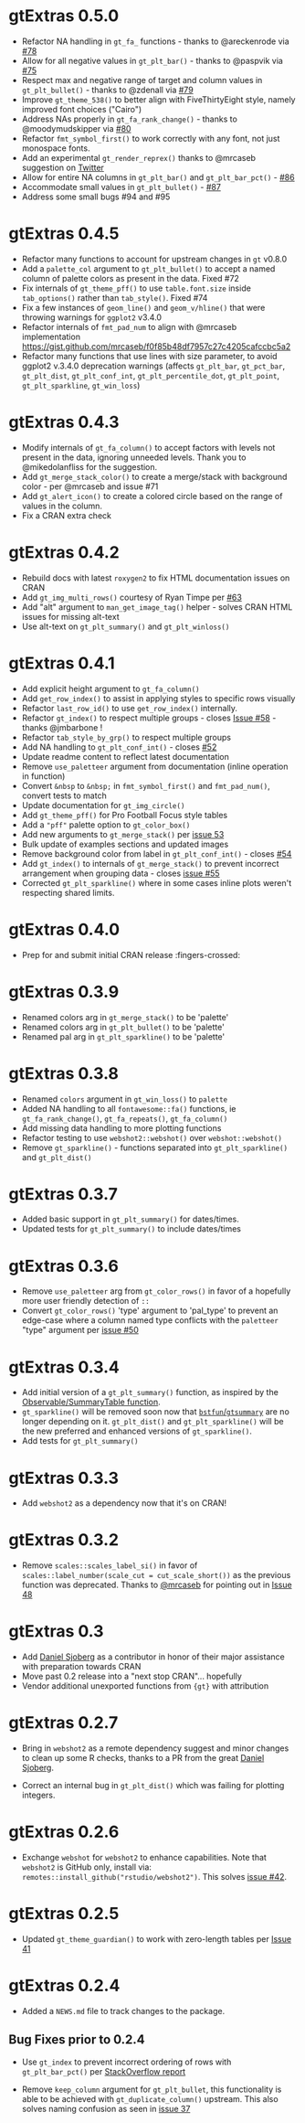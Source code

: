 # gtExtras 0.5.0

- Refactor NA handling in `gt_fa_` functions - thanks to @areckenrode via [#78](https://github.com/jthomasmock/gtExtras/issues/78)
- Allow for all negative values in `gt_plt_bar()` - thanks to @paspvik via [#75](https://github.com/jthomasmock/gtExtras/pull/75)
- Respect max and negative range of target and column values in `gt_plt_bullet()` - thanks to @zdenall via [#79](https://github.com/jthomasmock/gtExtras/issues/79)
- Improve `gt_theme_538()` to better align with FiveThirtyEight style, namely improved font choices ("Cairo")
- Address NAs properly in `gt_fa_rank_change()` - thanks to @moodymudskipper via [#80](https://github.com/jthomasmock/gtExtras/issues/80)
- Refactor `fmt_symbol_first()` to work correctly with any font, not just monospace fonts.
- Add an experimental `gt_render_reprex()` thanks to @mrcaseb suggestion on [Twitter](https://twitter.com/mrcaseb/status/1628122417523527697?s=20)
- Allow for entire NA columns in `gt_plt_bar()` and `gt_plt_bar_pct()` - [#86](https://github.com/jthomasmock/gtExtras/issues/86)
- Accommodate small values in `gt_plt_bullet()` - [#87](https://github.com/jthomasmock/gtExtras/issues/87)
- Address some small bugs #94 and #95

# gtExtras 0.4.5
- Refactor many functions to account for upstream changes in `gt` v0.8.0
- Add a `palette_col` argument to `gt_plt_bullet()` to accept a named column of palette colors as present in the data. Fixed #72
- Fix internals of `gt_theme_pff()` to use `table.font.size` inside `tab_options()` rather than `tab_style()`. Fixed #74
- Fix a few instances of `geom_line()` and `geom_v/hline()` that were throwing warnings for `ggplot2` v3.4.0
- Refactor internals of `fmt_pad_num` to align with @mrcaseb implementation https://gist.github.com/mrcaseb/f0f85b48df7957c27c4205cafccbc5a2
- Refactor many functions that use lines with size parameter, to avoid ggplot2 v.3.4.0 deprecation warnings (affects `gt_plt_bar`, `gt_pct_bar`, `gt_plt_dist`, `gt_plt_conf_int`, `gt_plt_percentile_dot`, `gt_plt_point`, `gt_plt_sparkline`, `gt_win_loss`)

# gtExtras 0.4.3
- Modify internals of `gt_fa_column()` to accept factors with levels not present in the data, ignoring unneeded levels. Thank you to @mikedolanfliss for the suggestion.
- Add `gt_merge_stack_color()` to create a merge/stack with background color - per @mrcaseb and issue #71 
- Add `gt_alert_icon()` to create a colored circle based on the range of values in the column.
- Fix a CRAN extra check

# gtExtras 0.4.2

- Rebuild docs with latest `roxygen2` to fix HTML documentation issues on CRAN
- Add `gt_img_multi_rows()` courtesy of Ryan Timpe per [#63](https://github.com/jthomasmock/gtExtras/pull/63)
- Add "alt" argument to `man_get_image_tag()` helper - solves CRAN HTML issues for missing alt-text
- Use alt-text on `gt_plt_summary()` and `gt_plt_winloss()`

# gtExtras 0.4.1

- Add explicit height argument to `gt_fa_column()`
- Add `get_row_index()` to assist in applying styles to specific rows visually
- Refactor `last_row_id()` to use `get_row_index()` internally.
- Refactor `gt_index()` to respect multiple groups - closes [Issue #58](https://github.com/jthomasmock/gtExtras/issues/58) - thanks @jmbarbone !
- Refactor `tab_style_by_grp()` to respect multiple groups
- Add NA handling to `gt_plt_conf_int()` - closes [#52](https://github.com/jthomasmock/gtExtras/issues/52)
- Update readme content to reflect latest documentation
- Remove `use_paletteer` argument from documentation (inline operation in function)
- Convert `&nbsp` to `&nbsp;` in `fmt_symbol_first()` and `fmt_pad_num()`, convert tests to match
- Update documentation for `gt_img_circle()`
- Add `gt_theme_pff()` for Pro Football Focus style tables
- Add a `"pff"` palette option to `gt_color_box()`
- Add new arguments to `gt_merge_stack()`  per [issue 53](https://github.com/jthomasmock/gtExtras/issues/53)
- Bulk update of examples sections and updated images
- Remove background color from label in `gt_plt_conf_int()` - closes [#54](https://github.com/jthomasmock/gtExtras/issues/54)
- Add `gt_index()` to internals of `gt_merge_stack()` to prevent incorrect arrangement when grouping data - closes [issue #55](https://github.com/jthomasmock/gtExtras/issues/55)
- Corrected `gt_plt_sparkline()` where in some cases inline plots weren't respecting shared limits.

# gtExtras 0.4.0

- Prep for and submit initial CRAN release :fingers-crossed:

# gtExtras 0.3.9
- Renamed colors arg in `gt_merge_stack()` to be 'palette'
- Renamed colors arg in `gt_plt_bullet()` to be 'palette'
- Renamed pal arg in `gt_plt_sparkline()` to be 'palette'

# gtExtras 0.3.8
- Renamed `colors` argument in `gt_win_loss()` to `palette`
- Added NA handling to all `fontawesome::fa()` functions, ie `gt_fa_rank_change()`, `gt_fa_repeats()`, `gt_fa_column()`
- Add missing data handling to more plotting functions
- Refactor testing to use `webshot2::webshot()` over `webshot::webshot()`
- Remove `gt_sparkline()` - functions separated into `gt_plt_sparkline()` and `gt_plt_dist()`

# gtExtras 0.3.7
- Added basic support in `gt_plt_summary()` for dates/times. 
- Updated tests for `gt_plt_summary()` to include dates/times

# gtExtras 0.3.6

- Remove `use_paletteer` arg from `gt_color_rows()` in favor of a hopefully more user friendly detection of `::`
- Convert `gt_color_rows()` 'type' argument to 'pal_type' to prevent an edge-case where a column named type conflicts with the `paletteer` "type" argument per [issue #50](https://github.com/jthomasmock/gtExtras/issues/50)

# gtExtras 0.3.4

- Add initial version of a `gt_plt_summary()` function, as inspired by the [Observable/SummaryTable function](https://observablehq.com/@observablehq/summary-table).
- `gt_sparkline()` will be removed soon now that [`bstfun`/`gtsummary`](https://github.com/ddsjoberg/bstfun/pull/102) are no longer depending on it. `gt_plt_dist()` and `gt_plt_sparkline()` will be the new preferred and enhanced versions of `gt_sparkline()`.
- Add tests for `gt_plt_summary()`

# gtExtras 0.3.3

- Add `webshot2` as a dependency now that it's on CRAN!

# gtExtras 0.3.2

* Remove `scales::scales_label_si()` in favor of `scales::label_number(scale_cut = cut_scale_short())` as the previous function was deprecated. Thanks to [@mrcaseb](https://github.com/mrcaseb) for pointing out in [Issue 48](https://github.com/jthomasmock/gtExtras/issues/48)

# gtExtras 0.3

* Add [Daniel Sjoberg](https://github.com/ddsjoberg) as a contributor in honor of their major assistance with preparation towards CRAN
* Move past 0.2 release into a "next stop CRAN"... hopefully
* Vendor additional unexported functions from `{gt}` with attribution

# gtExtras 0.2.7

* Bring in `webshot2` as a remote dependency suggest and minor changes to clean up some R checks, thanks to a PR from the great [Daniel Sjoberg](https://github.com/jthomasmock/gtExtras/pull/43). 

* Correct an internal bug in `gt_plt_dist()` which was failing for plotting integers.

# gtExtras 0.2.6

* Exchange `webshot` for `webshot2` to enhance capabilities. Note that `webshot2` is GitHub only, install via: `remotes::install_github("rstudio/webshot2")`. This solves [issue #42](https://github.com/jthomasmock/gtExtras/issues/42).

# gtExtras 0.2.5

* Updated `gt_theme_guardian()` to work with zero-length tables per [Issue 41](https://github.com/jthomasmock/gtExtras/issues/41)

# gtExtras 0.2.4

* Added a `NEWS.md` file to track changes to the package.

## Bug Fixes prior to 0.2.4

* Use `gt_index` to prevent incorrect ordering of rows with `gt_plt_bar_pct()` per [StackOverflow report](https://stackoverflow.com/questions/71313688/gtextras-column-showing-in-wrong-order-in-gt-table-when-grouped?noredirect=1#comment126232993_71313688)

* Remove `keep_column` argument for `gt_plt_bullet`, this functionality is able to be achieved with `gt_duplicate_column()` upstream. This also solves naming confusion as seen in [issue 37](https://github.com/jthomasmock/gtExtras/issues/37)
